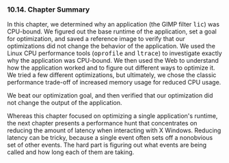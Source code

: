 ### 10.14\. Chapter Summary

In this chapter, we determined why an application (the GIMP filter <tt>lic</tt>) was CPU-bound. We figured out the base runtime of the application, set a goal for optimization, and saved a reference image to verify that our optimizations did not change the behavior of the application. We used the Linux CPU performance tools (<tt>oprofile</tt> and <tt>ltrace</tt>) to investigate exactly why the application was CPU-bound. We then used the Web to understand how the application worked and to figure out different ways to optimize it. We tried a few different optimizations, but ultimately, we chose the classic performance trade-off of increased memory usage for reduced CPU usage.

We beat our optimization goal, and then verified that our optimization did not change the output of the application.

Whereas this chapter focused on optimizing a single application's runtime, the next chapter presents a performance hunt that concentrates on reducing the amount of latency when interacting with X Windows. Reducing latency can be tricky, because a single event often sets off a nonobvious set of other events. The hard part is figuring out what events are being called and how long each of them are taking.